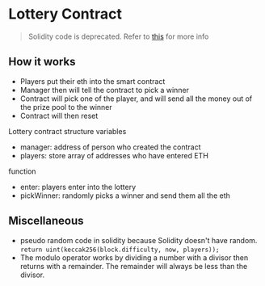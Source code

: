 # Lottery Contract
> Solidity code is deprecated. Refer to [this](https://github.com/chickensmitten/solidity-basics) for more info
## How it works
- Players put their eth into the smart contract
- Manager then will tell the contract to pick a winner
- Contract will pick one of the player, and will send all the money out of the prize pool to the winner
- Contract will then reset

Lottery contract structure
variables
- manager: address of person who created the contract
- players: store array of addresses who have entered ETH

function
- enter: players enter into the lottery
- pickWinner: randomly picks a winner and send them all the eth

## Miscellaneous
- pseudo random code in solidity because Solidity doesn't have random. `return uint(keccak256(block.difficulty, now, players));`
- The modulo operator works by dividing a number with a divisor then returns with a remainder. The remainder will always be less than the divisor.